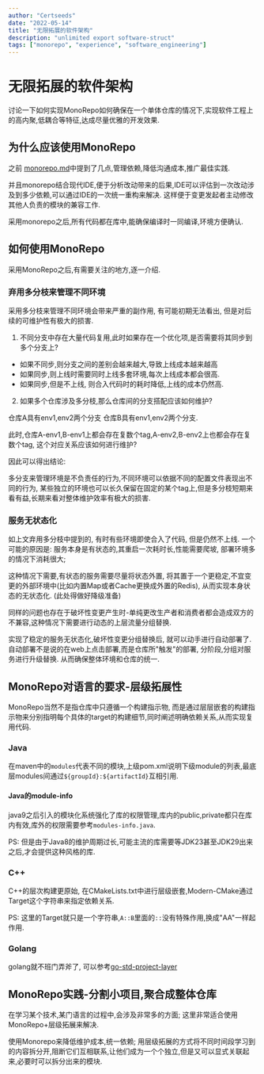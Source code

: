```yaml
---
author: "Certseeds"
date: "2022-05-14"
title: "无限拓展的软件架构"
description: "unlimited export software-struct"
tags: ["monorepo", "experience", "software_engineering"]
---
```


# 无限拓展的软件架构

讨论一下如何实现MonoRepo如何确保在一个单体仓库的情况下,实现软件工程上的高内聚,低耦合等特征,达成尽量优雅的开发效果.

## 为什么应该使用MonoRepo

之前 [monorepo.md](http://blog.certseeds.com/posts/2022/monorepo)中提到了几点,管理依赖,降低沟通成本,推广最佳实践.

并且monorepo结合现代IDE,便于分析改动带来的后果,IDE可以评估到一次改动涉及到多少依赖,可以通过IDE的一次统一重构来解决. 这样便于变更发起者主动修改其他人负责的模块的兼容工作.

采用monorepo之后,所有代码都在库中,能确保编译时一同编译,环境方便确认.

## 如何使用MonoRepo

采用MonoRepo之后,有需要关注的地方,逐一介绍.

### 弃用多分枝来管理不同环境

采用多分枝来管理不同环境会带来严重的副作用, 有可能初期无法看出, 但是对后续的可维护性有极大的损害.

1. 不同分支中存在大量代码复用,此时如果存在一个优化项,是否需要将其同步到多个分支上?

+ 如果不同步,则分支之间的差别会越来越大,导致上线成本越来越高
+ 如果同步,则上线时需要同时上线多套环境,每次上线成本都会很高.
+ 如果同步,但是不上线, 则合入代码时的耗时降低,上线的成本仍然高.

2. 如果多个仓库涉及多分枝,那么仓库间的分支搭配应该如何维护?

仓库A具有env1,env2两个分支
仓库B具有env1,env2两个分支.

此时,仓库A-env1,B-env1上都会存在复数个tag,A-env2,B-env2上也都会存在复数个tag, 这个对应关系应该如何进行维护?

因此可以得出结论:

多分支来管理环境是不负责任的行为,不同环境可以依据不同的配置文件表现出不同的行为, 某些独立的环境也可以长久保留在固定的某个tag上,但是多分枝短期来看有益,长期来看对整体维护效率有极大的损害.

### 服务无状态化

如上文弃用多分枝中提到的, 有时有些环境即使合入了代码, 但是仍然不上线. 一个可能的原因是: 服务本身是有状态的,其重启一次耗时长,性能需要爬坡, 部署环境多的情况下消耗很大;

这种情况下需要,有状态的服务需要尽量将状态外置, 将其置于一个更稳定,不宜变更的外部环境中(比如内置Map或者Cache更换成外置的Redis), 从而实现本身状态的无状态化. (此处得做好降级准备)

同样的问题也存在于破坏性变更产生时-单纯更改生产者和消费者都会造成双方的不兼容,这种情况下需要进行动态的上层流量分组替换.

实现了稳定的服务无状态化,破坏性变更分组替换后, 就可以动手进行自动部署了. 自动部署不是说的在web上点击部署,而是仓库所"触发"的部署, 分阶段,分组对服务进行升级替换. 从而确保整体环境和仓库的统一.

## MonoRepo对语言的要求-层级拓展性

MonoRepo当然不是指仓库中只遵循一个构建指示物, 而是通过层层嵌套的构建指示物来分别指明每个具体的target的构建细节,同时阐述明确依赖关系,从而实现复用代码.

### Java

在maven中的`modules`代表不同的模块,上级pom.xml说明下级module的列表,最底层modules间通过`${groupId}:${artifactId}`互相引用.

#### Java的module-info

java9之后引入的模块化系统强化了库的权限管理,库内的public,private都只在库内有效,库外的权限需要参考`modules-info.java`.

PS: 但是由于Java8的维护周期过长,可能主流的库需要等JDK23甚至JDK29出来之后,才会提供这种风格的库.

### C++

C++的层次构建更原始, 在CMakeLists.txt中进行层级嵌套,Modern-CMake通过Target这个字符串来指定依赖关系.

PS: 这里的Target就只是一个字符串,`A::B`里面的`::`没有特殊作用,换成"AA"一样起作用.

### Golang

golang就不班门弄斧了, 可以参考[go-std-project-layer](https://github.com/golang-standards/project-layout)

## MonoRepo实践-分割小项目,聚合成整体仓库

在学习某个技术,某门语言的过程中,会涉及非常多的方面; 这里非常适合使用MonoRepo+层级拓展来解决.

使用Monorepo来降低维护成本,统一依赖; 用层级拓展的方式将不同时间段学习到的内容拆分开,阻断它们互相联系,让他们成为一个个独立,但是又可以显式关联起来,必要时可以拆分出来的模块.

